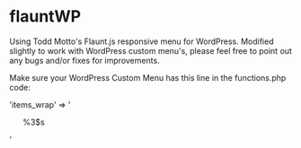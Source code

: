 flauntWP
========

Using Todd Motto's Flaunt.js responsive menu for WordPress. Modified slightly to work with WordPress custom menu's, please feel free to point out any bugs and/or fixes for improvements.

Make sure your WordPress Custom Menu has this line in the functions.php code: 

'items_wrap'      => '<ul class="nav-list">%3$s</ul>'

